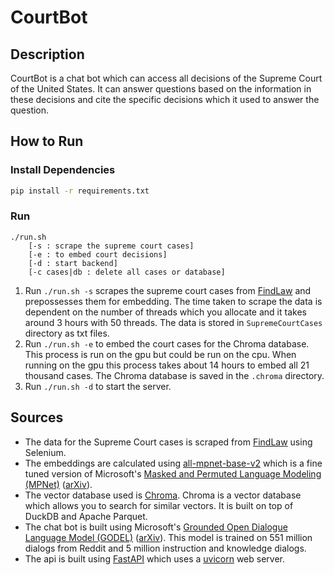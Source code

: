 # CourtBot

## Description

CourtBot is a chat bot which can access all decisions of the Supreme Court of the United States. It can answer questions based on the information in these decisions and cite the specific decisions which it used to answer the question.

## How to Run

### Install Dependencies
```bash
pip install -r requirements.txt
```

### Run
```
./run.sh
    [-s : scrape the supreme court cases]
    [-e : to embed court decisions]
    [-d : start backend]
    [-c cases|db : delete all cases or database]
```

1. Run `./run.sh -s` scrapes the supreme court cases from [FindLaw](https://caselaw.findlaw.com/court/us-supreme-court) and prepossesses them for embedding. The time taken to scrape the data is dependent on the number of threads which you allocate and it takes around 3 hours with 50 threads. The data is stored in `SupremeCourtCases` directory as txt files.
2. Run `./run.sh -e` to embed the court cases for the Chroma database. This process is run on the gpu but could be run on the cpu. When running on the gpu this process takes about 14 hours to embed all 21 thousand cases. The Chroma database is saved in the `.chroma` directory.
3. Run `./run.sh -d` to start the server.

## Sources

- The data for the Supreme Court cases is scraped from [FindLaw](https://caselaw.findlaw.com/court/us-supreme-court) using Selenium.
- The embeddings are calculated using [all-mpnet-base-v2](https://huggingface.co/sentence-transformers/all-mpnet-base-v2) which is a fine tuned version of Microsoft's [Masked and Permuted Language Modeling (MPNet)](https://huggingface.co/microsoft/mpnet-base) ([arXiv](https://arxiv.org/abs/2004.09297)).
- The vector database used is [Chroma](https://www.trychroma.com/). Chroma is a vector database which allows you to search for similar vectors. It is built on top of DuckDB and Apache Parquet.
- The chat bot is built using Microsoft's [Grounded Open Dialogue Language Model (GODEL)](https://huggingface.co/microsoft/GODEL-v1_1-large-seq2seq) ([arXiv](https://arxiv.org/abs/2206.11309)). This model is trained on 551 million dialogs from Reddit and 5 million instruction and knowledge dialogs.
- The api is built using [FastAPI](https://fastapi.tiangolo.com/) which uses a [uvicorn](https://www.uvicorn.org/) web server.
